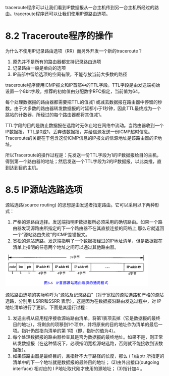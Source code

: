 traceroute程序可以让我们看到IP数据报从一台主机传到另一台主机所经过的路由。traceroute程序还可以让我们使用IP源路由选项。

# 8.2 Traceroute程序的操作

为什么不使用IP记录路由选项（RR）而另外开发一个新的traceroute？

1. 原先并不是所有的路由器都支持记录路由选项
2. 记录路由一般是单向的选项
3. IP首部中留给选项的空间有限，不能存放当前大多数的路径

traceroute程序使用ICMP报文和IP首部中的TTL字段。TTL字段是由发送端初始设置一个8bit字段。推荐的初始值由分配数字RFC指定，当前值为64。

每个处理数据报的路由器都需要把TTL的值减1 或减去数据报在路由器中停留的秒数。由于大多数的路由器转发数据报的时延都小于1秒钟，因此TTL最终成为一个跳站的计数器，所经过的每个路由器都将其值减1。

TTL字段的目的是防止数据报在选路时无休止地在网络中流动。当路由器收到一个IP数据报，TTL是0或1，丢弃该数据报，并给信源发送一份ICMP超时信息。Traceroute的关键在于包含这份ICMP信息的IP报文的信源地址是该路由器的IP地址。

所以Traceroute的操作过程是：先发送一份TTL字段为1的IP数据报给目的主机，得到第一个路由器的地址；然后发送一个TTL字段为2的IP数据报，以此类推，直到达到目的主机。

# 8.5 IP源站选路选项

源站选路(source routing) 的思想是由发送者指定路由。它可以采用以下两种形式：

1. 严格的源路由选择。发送端指明IP数据报所必须采用的确切路由。如果一个路由器发现源路由所指定的下一个路由器不在其直接连接的网络上,那么它就返回一个“源站路由失败”的ICMP差错报文。
2. 宽松的源站选路。发送端指明了一个数据报经过的IP地址清单，但是数据报在清单上指明的任意两个地址之间可以通过其他路由器。

![graphic](img/chap8/img0.png)

源站路由选项的实际称呼为“源站及记录路由”（对于宽松的源站选路和严格的源站选路，分别用 LSRR和SSRR 表示），这是因为在数据报沿路由发送过程中，对 IP地址清单进行了更新。下面是其运行过程：

1. 发送主机从应用程序接收源站路由清单，将第1表项去掉（它是数据报的最终目的地址），将剩余的项移到1个项中，并将原来的目的地址作为清单的最后一项。指针仍然指向清单的第 1项（即，指针的值为4）。
2. 每个处理数据报的路由器检查其是否为数据报的最终地址。如果不是，则正常转发数据报（在这种情况下，必须指明宽松源站选路，否则就不能接收到该数据报）。
3. 如果该路由器是最终目的，且指针不大于路径的长度，那么 ( 1)由ptr 所指定的清单中的下一个地址就是数据报的最终目的地址； (2)由外出接口(outgoing interface) 相对应的 I P地址取代刚才使用的源地址； (3)指针加4 。